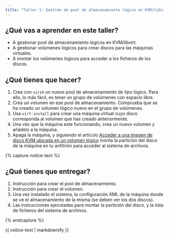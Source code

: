 ```yaml
---
title: "Taller 1: Gestión de pool de almacenamiento lógico en KVM/libvirt"
---
```


## ¿Qué vas a aprender en este taller?

* A gestionar pool de almacenamiento lógicos en KVM/libvirt.
* A gestionar volúmenes lógicos para crear discos para las máquinas virtuales.
* A montar los volúmenes lógicos para acceder a los ficheros de los discos.

## ¿Qué tienes que hacer?

1. Crea con `virsh` un nuevo pool de almacenamiento de tipo lógico. Para ello, lo más fácil, es tener un grupo de volúmenes con espacio libre. 
2. Crea un volumen en ese pool de almacenamiento. Comprueba que se ha creado un volumen lógico nuevo en el grupo de volúmenes.
3. Usa `virt-install` para crear una máquina virtual cuyo disco corresponda al volumen que has creado anteriormente.
4. Una vez que la máquina este funcionando, crea un nuevo volumen y añádelo a la máquina.
5. Apaga la máquina, y siguiendo el artículo [Acceder a una imagen de disco KVM ubicada en un volumen lógico](https://albertomolina.wordpress.com/2009/12/14/acceder-a-una-imagen-de-disco-kvm-ubicada-en-un-volumen-logico/) monta la partición del disco de la máquina en tu anfitrión para acceder al sistema de archivos.

{% capture notice-text %}
## ¿Qué tienes que entregar?

1. Instrucción para crear el pool de almacenamiento.
2. Instrucción para crear el volumen.
3. Una vez instalado el sistema, la configuración XML de la máquina donde se ve el almacenamiento de la misma (se deben ver los dos discos).
4. Las instrucciones ejecutadas para montar la partición del disco, y la lista de ficheros del sistema de archivos.

{% endcapture %}<div class="notice--info">{{ notice-text | markdownify }}</div>		
